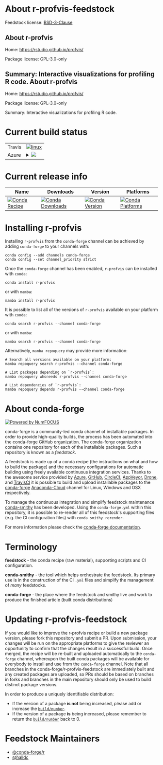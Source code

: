 About r-profvis-feedstock
=========================

Feedstock license: [BSD-3-Clause](https://github.com/conda-forge/r-profvis-feedstock/blob/main/LICENSE.txt)

About r-profvis
---------------

Home: https://rstudio.github.io/profvis/

Package license: GPL-3.0-only

Summary: Interactive visualizations for profiling R code.
About r-profvis
---------------

Home: https://rstudio.github.io/profvis/

Package license: GPL-3.0-only

Summary: Interactive visualizations for profiling R code.

Current build status
====================


<table><tr>
    <td>Travis</td>
    <td>
      <a href="https://app.travis-ci.com/conda-forge/r-profvis-feedstock">
        <img alt="linux" src="https://img.shields.io/travis/com/conda-forge/r-profvis-feedstock/main.svg?label=Linux">
      </a>
    </td>
  </tr>
    
  <tr>
    <td>Azure</td>
    <td>
      <details>
        <summary>
          <a href="https://dev.azure.com/conda-forge/feedstock-builds/_build/latest?definitionId=6262&branchName=main">
            <img src="https://dev.azure.com/conda-forge/feedstock-builds/_apis/build/status/r-profvis-feedstock?branchName=main">
          </a>
        </summary>
        <table>
          <thead><tr><th>Variant</th><th>Status</th></tr></thead>
          <tbody><tr>
              <td>linux_64_r_base4.1</td>
              <td>
                <a href="https://dev.azure.com/conda-forge/feedstock-builds/_build/latest?definitionId=6262&branchName=main">
                  <img src="https://dev.azure.com/conda-forge/feedstock-builds/_apis/build/status/r-profvis-feedstock?branchName=main&jobName=linux&configuration=linux%20linux_64_r_base4.1" alt="variant">
                </a>
              </td>
            </tr><tr>
              <td>linux_64_r_base4.2</td>
              <td>
                <a href="https://dev.azure.com/conda-forge/feedstock-builds/_build/latest?definitionId=6262&branchName=main">
                  <img src="https://dev.azure.com/conda-forge/feedstock-builds/_apis/build/status/r-profvis-feedstock?branchName=main&jobName=linux&configuration=linux%20linux_64_r_base4.2" alt="variant">
                </a>
              </td>
            </tr><tr>
              <td>linux_aarch64_r_base4.1</td>
              <td>
                <a href="https://dev.azure.com/conda-forge/feedstock-builds/_build/latest?definitionId=6262&branchName=main">
                  <img src="https://dev.azure.com/conda-forge/feedstock-builds/_apis/build/status/r-profvis-feedstock?branchName=main&jobName=linux&configuration=linux%20linux_aarch64_r_base4.1" alt="variant">
                </a>
              </td>
            </tr><tr>
              <td>linux_aarch64_r_base4.2</td>
              <td>
                <a href="https://dev.azure.com/conda-forge/feedstock-builds/_build/latest?definitionId=6262&branchName=main">
                  <img src="https://dev.azure.com/conda-forge/feedstock-builds/_apis/build/status/r-profvis-feedstock?branchName=main&jobName=linux&configuration=linux%20linux_aarch64_r_base4.2" alt="variant">
                </a>
              </td>
            </tr><tr>
              <td>linux_ppc64le_r_base4.1</td>
              <td>
                <a href="https://dev.azure.com/conda-forge/feedstock-builds/_build/latest?definitionId=6262&branchName=main">
                  <img src="https://dev.azure.com/conda-forge/feedstock-builds/_apis/build/status/r-profvis-feedstock?branchName=main&jobName=linux&configuration=linux%20linux_ppc64le_r_base4.1" alt="variant">
                </a>
              </td>
            </tr><tr>
              <td>linux_ppc64le_r_base4.2</td>
              <td>
                <a href="https://dev.azure.com/conda-forge/feedstock-builds/_build/latest?definitionId=6262&branchName=main">
                  <img src="https://dev.azure.com/conda-forge/feedstock-builds/_apis/build/status/r-profvis-feedstock?branchName=main&jobName=linux&configuration=linux%20linux_ppc64le_r_base4.2" alt="variant">
                </a>
              </td>
            </tr><tr>
              <td>osx_64_r_base4.1</td>
              <td>
                <a href="https://dev.azure.com/conda-forge/feedstock-builds/_build/latest?definitionId=6262&branchName=main">
                  <img src="https://dev.azure.com/conda-forge/feedstock-builds/_apis/build/status/r-profvis-feedstock?branchName=main&jobName=osx&configuration=osx%20osx_64_r_base4.1" alt="variant">
                </a>
              </td>
            </tr><tr>
              <td>osx_64_r_base4.2</td>
              <td>
                <a href="https://dev.azure.com/conda-forge/feedstock-builds/_build/latest?definitionId=6262&branchName=main">
                  <img src="https://dev.azure.com/conda-forge/feedstock-builds/_apis/build/status/r-profvis-feedstock?branchName=main&jobName=osx&configuration=osx%20osx_64_r_base4.2" alt="variant">
                </a>
              </td>
            </tr><tr>
              <td>osx_arm64_r_base4.1</td>
              <td>
                <a href="https://dev.azure.com/conda-forge/feedstock-builds/_build/latest?definitionId=6262&branchName=main">
                  <img src="https://dev.azure.com/conda-forge/feedstock-builds/_apis/build/status/r-profvis-feedstock?branchName=main&jobName=osx&configuration=osx%20osx_arm64_r_base4.1" alt="variant">
                </a>
              </td>
            </tr><tr>
              <td>osx_arm64_r_base4.2</td>
              <td>
                <a href="https://dev.azure.com/conda-forge/feedstock-builds/_build/latest?definitionId=6262&branchName=main">
                  <img src="https://dev.azure.com/conda-forge/feedstock-builds/_apis/build/status/r-profvis-feedstock?branchName=main&jobName=osx&configuration=osx%20osx_arm64_r_base4.2" alt="variant">
                </a>
              </td>
            </tr><tr>
              <td>win_64</td>
              <td>
                <a href="https://dev.azure.com/conda-forge/feedstock-builds/_build/latest?definitionId=6262&branchName=main">
                  <img src="https://dev.azure.com/conda-forge/feedstock-builds/_apis/build/status/r-profvis-feedstock?branchName=main&jobName=win&configuration=win%20win_64_" alt="variant">
                </a>
              </td>
            </tr>
          </tbody>
        </table>
      </details>
    </td>
  </tr>
</table>

Current release info
====================

| Name | Downloads | Version | Platforms |
| --- | --- | --- | --- |
| [![Conda Recipe](https://img.shields.io/badge/recipe-r--profvis-green.svg)](https://anaconda.org/conda-forge/r-profvis) | [![Conda Downloads](https://img.shields.io/conda/dn/conda-forge/r-profvis.svg)](https://anaconda.org/conda-forge/r-profvis) | [![Conda Version](https://img.shields.io/conda/vn/conda-forge/r-profvis.svg)](https://anaconda.org/conda-forge/r-profvis) | [![Conda Platforms](https://img.shields.io/conda/pn/conda-forge/r-profvis.svg)](https://anaconda.org/conda-forge/r-profvis) |

Installing r-profvis
====================

Installing `r-profvis` from the `conda-forge` channel can be achieved by adding `conda-forge` to your channels with:

```
conda config --add channels conda-forge
conda config --set channel_priority strict
```

Once the `conda-forge` channel has been enabled, `r-profvis` can be installed with `conda`:

```
conda install r-profvis
```

or with `mamba`:

```
mamba install r-profvis
```

It is possible to list all of the versions of `r-profvis` available on your platform with `conda`:

```
conda search r-profvis --channel conda-forge
```

or with `mamba`:

```
mamba search r-profvis --channel conda-forge
```

Alternatively, `mamba repoquery` may provide more information:

```
# Search all versions available on your platform:
mamba repoquery search r-profvis --channel conda-forge

# List packages depending on `r-profvis`:
mamba repoquery whoneeds r-profvis --channel conda-forge

# List dependencies of `r-profvis`:
mamba repoquery depends r-profvis --channel conda-forge
```


About conda-forge
=================

[![Powered by
NumFOCUS](https://img.shields.io/badge/powered%20by-NumFOCUS-orange.svg?style=flat&colorA=E1523D&colorB=007D8A)](https://numfocus.org)

conda-forge is a community-led conda channel of installable packages.
In order to provide high-quality builds, the process has been automated into the
conda-forge GitHub organization. The conda-forge organization contains one repository
for each of the installable packages. Such a repository is known as a *feedstock*.

A feedstock is made up of a conda recipe (the instructions on what and how to build
the package) and the necessary configurations for automatic building using freely
available continuous integration services. Thanks to the awesome service provided by
[Azure](https://azure.microsoft.com/en-us/services/devops/), [GitHub](https://github.com/),
[CircleCI](https://circleci.com/), [AppVeyor](https://www.appveyor.com/),
[Drone](https://cloud.drone.io/welcome), and [TravisCI](https://travis-ci.com/)
it is possible to build and upload installable packages to the
[conda-forge](https://anaconda.org/conda-forge) [Anaconda-Cloud](https://anaconda.org/)
channel for Linux, Windows and OSX respectively.

To manage the continuous integration and simplify feedstock maintenance
[conda-smithy](https://github.com/conda-forge/conda-smithy) has been developed.
Using the ``conda-forge.yml`` within this repository, it is possible to re-render all of
this feedstock's supporting files (e.g. the CI configuration files) with ``conda smithy rerender``.

For more information please check the [conda-forge documentation](https://conda-forge.org/docs/).

Terminology
===========

**feedstock** - the conda recipe (raw material), supporting scripts and CI configuration.

**conda-smithy** - the tool which helps orchestrate the feedstock.
                   Its primary use is in the construction of the CI ``.yml`` files
                   and simplify the management of *many* feedstocks.

**conda-forge** - the place where the feedstock and smithy live and work to
                  produce the finished article (built conda distributions)


Updating r-profvis-feedstock
============================

If you would like to improve the r-profvis recipe or build a new
package version, please fork this repository and submit a PR. Upon submission,
your changes will be run on the appropriate platforms to give the reviewer an
opportunity to confirm that the changes result in a successful build. Once
merged, the recipe will be re-built and uploaded automatically to the
`conda-forge` channel, whereupon the built conda packages will be available for
everybody to install and use from the `conda-forge` channel.
Note that all branches in the conda-forge/r-profvis-feedstock are
immediately built and any created packages are uploaded, so PRs should be based
on branches in forks and branches in the main repository should only be used to
build distinct package versions.

In order to produce a uniquely identifiable distribution:
 * If the version of a package **is not** being increased, please add or increase
   the [``build/number``](https://docs.conda.io/projects/conda-build/en/latest/resources/define-metadata.html#build-number-and-string).
 * If the version of a package **is** being increased, please remember to return
   the [``build/number``](https://docs.conda.io/projects/conda-build/en/latest/resources/define-metadata.html#build-number-and-string)
   back to 0.

Feedstock Maintainers
=====================

* [@conda-forge/r](https://github.com/conda-forge/r/)
* [@halldc](https://github.com/halldc/)

